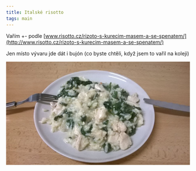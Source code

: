 ```yaml
---
title: Italské risotto
tags: main
---
```


Vařím +- podle [www.risotto.cz/rizoto-s-kurecim-masem-a-se-spenatem/](http://www.risotto.cz/rizoto-s-kurecim-masem-a-se-spenatem/)

Jen místo vývaru jde dát i bujón (co byste chtěli, když jsem to vařil na koleji)

![Risotto](/fotky/rissoto-1.jpg)

